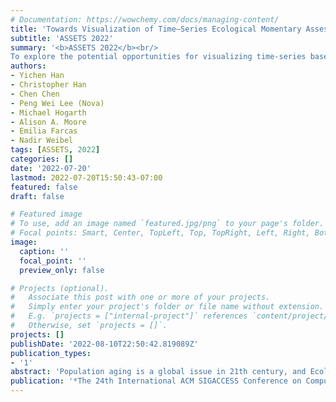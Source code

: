 ```yaml
---
# Documentation: https://wowchemy.com/docs/managing-content/
title: 'Towards Visualization of Time–Series Ecological Momentary Assessment (EMA) Data on Standalone Voice–First Virtual Assistants'
subtitle: 'ASSETS 2022'
summary: '<b>ASSETS 2022</b><br/>
To explore the potential opportunities for visualizing time-series based EMA data on standalone IVAs, we designed a prototype system, where older adults are able to query and examine the time–series EMA data on Amazon Echo Show — a widely used commercially available standalone screen–based IVA'
authors:
- Yichen Han
- Christopher Han
- Chen Chen
- Peng Wei Lee (Nova)
- Michael Hogarth
- Alison A. Moore
- Emilia Farcas
- Nadir Weibel
tags: [ASSETS, 2022]
categories: []
date: '2022-07-20'
lastmod: 2022-07-20T15:50:43-07:00
featured: false
draft: false

# Featured image
# To use, add an image named `featured.jpg/png` to your page's folder.
# Focal points: Smart, Center, TopLeft, Top, TopRight, Left, Right, BottomLeft, Bottom, BottomRight.
image:
  caption: ''
  focal_point: ''
  preview_only: false

# Projects (optional).
#   Associate this post with one or more of your projects.
#   Simply enter your project's folder or file name without extension.
#   E.g. `projects = ["internal-project"]` references `content/project/deep-learning/index.md`.
#   Otherwise, set `projects = []`.
projects: []
publishDate: '2022-08-10T22:50:42.819089Z'
publication_types:
- '1'
abstract: 'Population aging is a global issue in 21th century, and Ecologial Momentary Assesssments (EMA) is one well-known techniques widely used in geriatrics. However, accessing and interacting with digital health information is a well-known challenge for aging populations. While voice-based Intelligent Virtual Assistants (IVAs) are promising to improve the Quality of Life (QoL) of older adults, the effectiveness of visualizing time-series based EMA data on standalone IVAs has not been explored. To explore the potential opportunities for visualizing time-series based EMA data on standalone IVAs, we designed a prototype system, where older adults are able to query and examine the time–series EMA data on Amazon Echo Show — a widely used commercially available standalone screen–based IVA. We conducted a preliminary semi–structured interview with a geriatrician and an older adult, and identified three findings that should be carefully considered through thematic analysis. We believe our work will benefit future researchers and practitioners to innovate full-fledged data visualization systems aiming at improving QoL for older adults.'
publication: '*The 24th International ACM SIGACCESS Conference on Computers and Accessibility (Anthens, Greece) (ASSETS’22). Association for Computing Machinery, Anthens, Greece.*'
---
```


